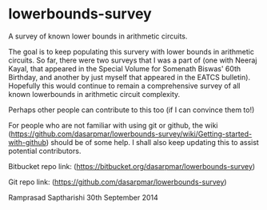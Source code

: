 lowerbounds-survey
==================

A survey of known lower bounds in arithmetic circuits. 

The goal is to keep populating this survery with lower bounds in arithmetic circuits. So far, there were two surveys that I was a part of (one with Neeraj Kayal, that appeared in the Special Volume for Somenath Biswas' 60th Birthday, and another by just myself that appeared in the EATCS bulletin). Hopefully this would continue to remain a comprehensive survey of all known lowerbounds in arithmetic circuit complexity. 

Perhaps other people can contribute to this too (if I can convince them to!)

For people who are not familiar with using git or github, the wiki (https://github.com/dasarpmar/lowerbounds-survey/wiki/Getting-started-with-github) should be of some help. I shall also keep updating this to assist potential contributors. 

Bitbucket repo link: (https://bitbucket.org/dasarpmar/lowerbounds-survey)

Git repo link: (https://github.com/dasarpmar/lowerbounds-survey)

Ramprasad Saptharishi
30th September 2014
